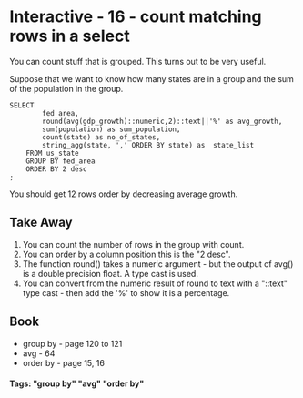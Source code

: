 



<style>
.pagebreak { page-break-before: always; }
.half { height: 200px; }
</style>





# Interactive - 16 - count matching rows in a select

You can count stuff that is grouped.   This turns out to be very useful.

Suppose that we want to know how many states are in a group and the
sum of the population in the group.

```
SELECT 
		fed_area,
		round(avg(gdp_growth)::numeric,2)::text||'%' as avg_growth,
		sum(population) as sum_population,
		count(state) as no_of_states,
		string_agg(state, ',' ORDER BY state) as  state_list
	FROM us_state
	GROUP BY fed_area
	ORDER BY 2 desc
;

```

You should get 12 rows order by decreasing average growth.




## Take Away

1. You can count the number of rows in the group with count.
2. You can order by a column position this is the "2 desc".
3. The function round() takes a numeric argument - but the output of avg() is a double precision float.  A type cast is used.
4. You can convert from the numeric result of round to text with a "::text" type cast - then add the '%' to show it is a percentage.



## Book

- group by - page 120 to 121
- avg - 64
- order by - page 15, 16

#### Tags: "group by" "avg" "order by"
